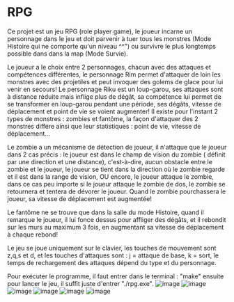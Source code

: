 # RPG

Ce projet est un jeu RPG (role player game), le joueur incarne un personnage dans le jeu et doit parvenir à tuer tous les monstres (Mode Histoire qui ne comporte qu'un niveau ^^") ou survivre le plus longtemps possible dans dans la map (Mode Survie).

Le joueur a le choix entre 2 personnages, chacun avec des attaques et compétences différentes, le personnage Rim permet d'attaquer de loin les monstres avec des projetiles et peut invoquer des golems de glace pour lui venir en secours! Le personnage Riku est un loup-garou, ses attaques sont à distance réduite mais inflige plus de dégât, sa compétence lui permet de se transformer en loup-garou pendant une période, ses dégâts, vitesse de déplacement et point de vie se voient augmenter!
Il existe pour l'instant 2 types de monstres : zombies et fantôme, la façon d'attaquer des 2 monstres différe 
ainsi que leur statistiques : point de vie, vitesse de déplacement... 

Le zombie a un mécanisme de détection de joueur, il n'attaque que le joueur dans 2 cas précis : le joueur est dans le champ de vision du zombie ( définit par une direction et une distance), c'est-à-dire, aucun obstacle entre le zombie et le joueur, le joueur se tient dans la direction où le zombie regarde et il est dans la range de vision, OU encore, le joueur attaque le zombie, dans ce cas peu importe si le joueur attaque le zombie de dos, le zombie se retournera et tentera de dévorer le joueur. Quand le zombie pourchassera le joueur, sa vitesse de déplacement est augmentée!

Le fantôme ne se trouve que dans la salle du mode Histoire, quand il remarque le joueur, il lui fonce dessus pour affliger des dégâts, et il rebondit sur les murs au maximum 3 fois, en augmentant sa vitesse de déplacement à chaque rebond!

Le jeu se joue uniquement sur le clavier, les touches de mouvement sont z,q,s et d, et les touches 
d'attaques sont : j = attaque de base, k = sort, le temps de rechargement des attaques dépend du type 
et du personnage.

Pour exécuter le programme, il faut entrer dans le terminal : "make"
ensuite pour lancer le jeu, il suffit juste d'entrer "./rpg.exe".
![image](https://user-images.githubusercontent.com/97539604/223269912-3501868e-f6f7-4049-aeda-c43b07eff674.png)
![image](https://user-images.githubusercontent.com/97539604/223275665-6b340033-c640-4f65-b8d0-769e383d6540.png)
![image](https://user-images.githubusercontent.com/97539604/223275801-2376f188-efa5-45fd-98d4-98f1be9defe2.png)
![image](https://user-images.githubusercontent.com/97539604/223276324-12d23f13-1d04-4184-b77d-20bb81ae1d59.png)
![image](https://user-images.githubusercontent.com/97539604/223277151-da57fe37-0acc-4345-a071-31c00d6b03ae.png)
![image](https://user-images.githubusercontent.com/97539604/223277311-92b640c6-2d97-4498-859b-6b4d11e40bfb.png)

